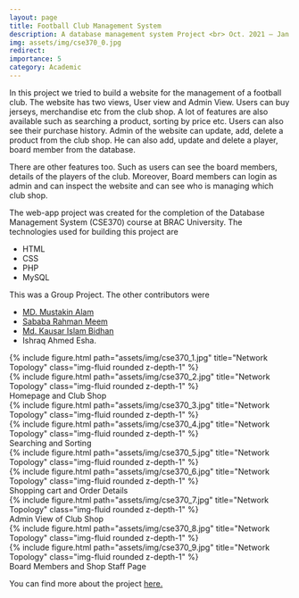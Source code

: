 ```yaml
---
layout: page
title: Football Club Management System
description: A database management system Project <br> Oct. 2021 – Jan. 2022
img: assets/img/cse370_0.jpg
redirect: 
importance: 5
category: Academic
---
```

In this project we tried to build a website for the management of a football club. The website has two views, User view and Admin View. Users can buy jerseys, merchandise etc from the club shop. A lot of features are also available such as searching a product, sorting by price etc. Users can also see their purchase history. Admin of the website can update, add, delete a product from the club shop. He can also add, update and delete a player, board member from the database. 

There are other features too. Such as users can see the board members, details of the players of the club. Moreover, Board members can login as admin and can inspect the website and can see who is managing which club shop. 

The web-app project was created for the completion of the Database Management System (CSE370) course at BRAC University. The technologies used for building this project are 
- HTML
- CSS 
- PHP 
- MySQL

This was a Group Project. The other contributors were 
- <a href="https://www.linkedin.com/in/mdmustakinalam/">MD. Mustakin Alam</a>
- <a href="https://www.linkedin.com/in/sababa-rahman-meem-6180601b0/">Sababa Rahman Meem</a>
- <a href="https://www.linkedin.com/in/kausar04/">Md. Kausar Islam Bidhan</a>
- Ishraq Ahmed Esha.


<div class="row">
    <div class="col-sm mt-3 mt-md-0">
        {% include figure.html path="assets/img/cse370_1.jpg" title="Network Topology" class="img-fluid rounded z-depth-1" %}
    </div>
    <div class="col-sm mt-3 mt-md-0">
        {% include figure.html path="assets/img/cse370_2.jpg" title="Network Topology" class="img-fluid rounded z-depth-1" %}
    </div>
</div>
<div class="caption">
    Homepage and Club Shop 
</div>


<div class="row">
    <div class="col-sm mt-3 mt-md-0">
        {% include figure.html path="assets/img/cse370_3.jpg" title="Network Topology" class="img-fluid rounded z-depth-1" %}
    </div>
    <div class="col-sm mt-3 mt-md-0">
        {% include figure.html path="assets/img/cse370_4.jpg" title="Network Topology" class="img-fluid rounded z-depth-1" %}
    </div>
</div>
<div class="caption">
    Searching and Sorting 
</div>


<div class="row">
    <div class="col-sm mt-3 mt-md-0">
        {% include figure.html path="assets/img/cse370_5.jpg" title="Network Topology" class="img-fluid rounded z-depth-1" %}
    </div>
    <div class="col-sm mt-3 mt-md-0">
        {% include figure.html path="assets/img/cse370_6.jpg" title="Network Topology" class="img-fluid rounded z-depth-1" %}
    </div>
</div>
<div class="caption">
    Shopping cart and Order Details
</div>

<div class="row">
    <div class="col-sm mt-3 mt-md-0">
        {% include figure.html path="assets/img/cse370_7.jpg" title="Network Topology" class="img-fluid rounded z-depth-1" %}
    </div>
</div>
<div class="caption">
    Admin View of Club Shop
</div>

<div class="row">
    <div class="col-sm mt-3 mt-md-0">
        {% include figure.html path="assets/img/cse370_8.jpg" title="Network Topology" class="img-fluid rounded z-depth-1" %}
    </div>
    <div class="col-sm mt-3 mt-md-0">
        {% include figure.html path="assets/img/cse370_9.jpg" title="Network Topology" class="img-fluid rounded z-depth-1" %}
    </div>
</div>
<div class="caption">
    Board Members and Shop Staff Page
</div>



You can find more about the project <a href="https://github.com/kazimdalwakil/Football-Club-Management-System_CSE370">here.</a>
